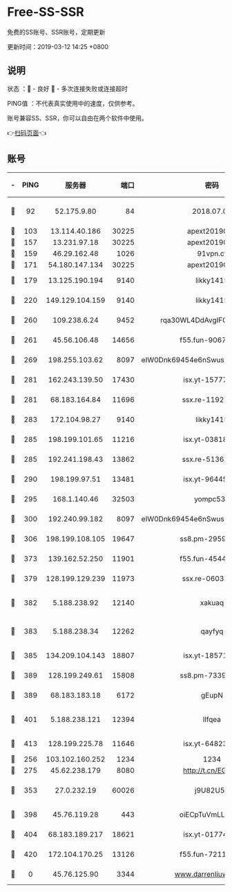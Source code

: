# Free-SS-SSR

免费的SS账号、SSR账号，定期更新

更新时间：2019-03-12 14:25 +0800

## 说明

状态     ：🙂 - 良好 🙁 - 多次连接失败或连接超时

PING值   ：不代表真实使用中的速度，仅供参考。

账号兼容SS、SSR，你可以自由在两个软件中使用。

👉[扫码页面](https://liesauer.github.io/Free-SS-SSR/)👈

## 账号

|-|PING|服务器|端口|密码|加密方式|区域|
|:----:|:----:|:-----:|-----:|:----:|:----:|:----:|
|🙂|92|52.175.9.80|84|2018.07.07|chacha20-ietf-poly1305|HK|
|🙂|103|13.114.40.186|30225|apext2019006|chacha20|JP|
|🙂|157|13.231.97.18|30225|apext2019006|chacha20|JP|
|🙂|159|46.29.162.48|1026|91vpn.cf|rc4-md5|RU|
|🙂|171|54.180.147.134|30225|apext2019006|chacha20|KR|
|🙂|179|13.125.190.194|9140|likky1415|aes-256-cfb|KR|
|🙂|220|149.129.104.159|9140|likky1415|aes-256-cfb|HK|
|🙂|260|109.238.6.24|9452|rqa30WL4DdAvgIFG6Fs3znzTa|aes-256-cfb|FR|
|🙂|261|45.56.106.48|14656|f55.fun-90673121|aes-256-cfb|US|
|🙂|269|198.255.103.62|8097|eIW0Dnk69454e6nSwuspv9DmS201tQ0D|aes-256-cfb|US|
|🙂|281|162.243.139.50|17430|isx.yt-15777676|aes-256-cfb|US|
|🙂|281|68.183.164.84|11696|ssx.re-11927481|aes-256-cfb|US|
|🙂|283|172.104.98.27|9140|likky1415|aes-256-cfb|JP|
|🙂|285|198.199.101.65|11216|isx.yt-03818294|aes-256-cfb|US|
|🙂|285|192.241.198.43|13862|ssx.re-51362067|aes-256-cfb|US|
|🙂|290|198.199.97.51|13481|isx.yt-96445521|aes-256-cfb|US|
|🙂|295|168.1.140.46|32503|yompc535|aes-256-cfb|AU|
|🙂|300|192.240.99.182|8097|eIW0Dnk69454e6nSwuspv9DmS201tQ0D|aes-256-cfb|US|
|🙂|306|198.199.108.105|19647|ss8.pm-29593993|aes-256-cfb|US|
|🙂|373|139.162.52.250|11901|f55.fun-45440125|aes-256-cfb|SG|
|🙂|379|128.199.129.239|11973|ssx.re-06032679|aes-256-cfb|SG|
|🙂|382|5.188.238.92|12140|xakuaq|chacha20-ietf-poly1305|BR|
|🙂|383|5.188.238.34|12262|qayfyq|chacha20-ietf-poly1305|BR|
|🙂|385|134.209.104.143|18807|isx.yt-18571231|aes-256-cfb|SG|
|🙂|389|128.199.249.61|15808|ss8.pm-73399565|aes-256-cfb|SG|
|🙂|389|68.183.183.18|6172|gEupN|aes-256-cfb|SG|
|🙂|401|5.188.238.121|12394|llfqea|chacha20-ietf-poly1305|BR|
|🙂|413|128.199.225.78|11646|isx.yt-64823224|aes-256-cfb|SG|
|🙂|256|103.102.160.252|1234|1234|rc4-md5|JP|
|🙂|275|45.62.238.179|8080|http://t.cn/EGJIyrl|rc4-md5|CA|
|🙂|353|27.0.232.19|60026|j9U82U53|xchacha20-ietf-poly1305|HK|
|🙂|398|45.76.119.28|443|oiECpTuVmLLxk4Ts|aes-256-cfb|AU|
|🙁|404|68.183.189.217|18621|isx.yt-01774283|aes-256-cfb|SG|
|🙁|420|172.104.170.25|13126|f55.fun-72116969|aes-256-cfb|SG|
|🙁|0|45.76.125.90|3344|www.darrenliuwei.com|aes-256-cfb|AU|
